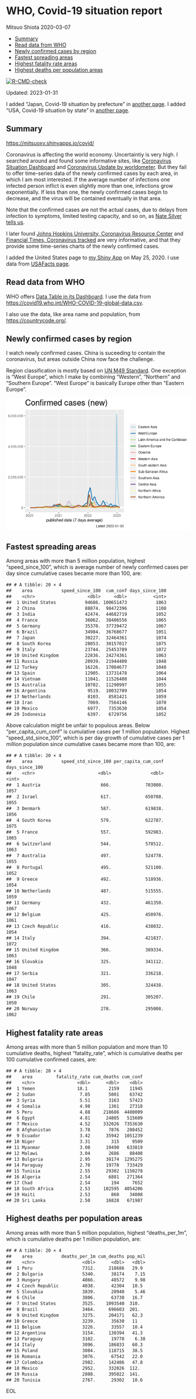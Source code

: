 WHO, Covid-19 situation report
================
Mitsuo Shiota
2020-03-07

- <a href="#summary" id="toc-summary">Summary</a>
- <a href="#read-data-from-who" id="toc-read-data-from-who">Read data from
  WHO</a>
- <a href="#newly-confirmed-cases-by-region"
  id="toc-newly-confirmed-cases-by-region">Newly confirmed cases by
  region</a>
- <a href="#fastest-spreading-areas"
  id="toc-fastest-spreading-areas">Fastest spreading areas</a>
- <a href="#highest-fatality-rate-areas"
  id="toc-highest-fatality-rate-areas">Highest fatality rate areas</a>
- <a href="#highest-deaths-per-population-areas"
  id="toc-highest-deaths-per-population-areas">Highest deaths per
  population areas</a>

<!-- badges: start -->

[![R-CMD-check](https://github.com/mitsuoxv/covid/actions/workflows/R-CMD-check.yaml/badge.svg)](https://github.com/mitsuoxv/covid/actions/workflows/R-CMD-check.yaml)
<!-- badges: end -->

Updated: 2023-01-31

I added “Japan, Covid-19 situation by prefecture” in [another
page](Japan.md). I added “USA, Covid-19 situation by state” in [another
page](USA.md).

## Summary

<https://mitsuoxv.shinyapps.io/covid/>

Coronavirus is affecting the world economy. Uncertaintiy is very high. I
searched around and found some informative sites, like [Coronavirus
Situation
Dashboard](https://who.maps.arcgis.com/apps/opsdashboard/index.html#/c88e37cfc43b4ed3baf977d77e4a0667)
and [Coronavirus Update by
worldometer](https://www.worldometers.info/coronavirus/). But they fail
to offer time-series data of the newly confirmed cases by each area, in
which I am most interested. If the average number of infections one
infected person inflict is even slightly more than one, infections grow
exponentially. If less than one, the newly confirmed cases begin to
decrease, and the virus will be contained eventually in that area.

Note that the confirmed cases are not the actual cases, due to delays
from infection to symptoms, limited testing capacity, and so on, as
[Nate Silver tells
us](https://fivethirtyeight.com/features/coronavirus-case-counts-are-meaningless/).

I later found [Johns Hopkins University, Coronavirus Resource
Center](https://coronavirus.jhu.edu/) and [Financial Times, Coronavirus
tracked](https://www.ft.com/content/a26fbf7e-48f8-11ea-aeb3-955839e06441)
are very informative, and that they provide some time-series charts of
the newly confirmed cases.

I added the United States page to [my Shiny
App](https://mitsuoxv.shinyapps.io/covid/) on May 25, 2020. I use data
from [USAFacts
page](https://usafacts.org/visualizations/coronavirus-covid-19-spread-map/).

## Read data from WHO

WHO offers [Data Table in its Dashboard](https://covid19.who.int/table).
I use the data from
<https://covid19.who.int/WHO-COVID-19-global-data.csv>.

I also use the data, like area name and population, from
<https://countrycode.org/>.

## Newly confirmed cases by region

I watch newly confirmed cases. China is suceeding to contain the
coronavirus, but areas outside China now face the challenge.

Region classification is mostly based on [UN M49
Standard](https://unstats.un.org/unsd/methodology/m49/). One exception
is “West Europe”, which I make by combining “Western”, “Northern” and
“Southern Europe”. “West Europe” is basically Europe other than “Eastern
Europe”.

![](README_files/figure-gfm/chart-1.png)<!-- -->

## Fastest spreading areas

Among areas with more than 5 million population, highest
“speed_since_100”, which is average number of newly confirmed cases per
day since cumulative cases became more than 100, are:

    ## # A tibble: 20 × 4
    ##    area           speed_since_100  cum_conf days_since_100
    ##    <chr>                    <dbl>     <dbl>          <int>
    ##  1 United States           94686. 100651473           1063
    ##  2 China                   88874.  98472396           1108
    ##  3 India                   42474.  44682719           1052
    ##  4 France                  36062.  38406556           1065
    ##  5 Germany                 35370.  37739472           1067
    ##  6 Brazil                  34984.  36768677           1051
    ##  7 Japan                   30227.  32464361           1074
    ##  8 South Korea             28053.  30157017           1075
    ##  9 Italy                   23744.  25453789           1072
    ## 10 United Kingdom          22836.  24274361           1063
    ## 11 Russia                  20939.  21944400           1048
    ## 12 Turkey                  16226.  17004677           1048
    ## 13 Spain                   12905.  13731478           1064
    ## 14 Vietnam                 11041.  11526408           1044
    ## 15 Australia               10702.  11290997           1055
    ## 16 Argentina                9519.  10032709           1054
    ## 17 Netherlands              8103.   8581421           1059
    ## 18 Iran                     7069.   7564146           1070
    ## 19 Mexico                   6977.   7353630           1054
    ## 20 Indonesia                6397.   6729756           1052

Above calculation might be unfair to populous areas. Below
“per_capita_cum_conf” is cumulative cases per 1 million population.
Highest “speed_std_since_100”, which is per day growth of cumulative
cases per 1 million population since cumulative cases became more than
100, are:

    ## # A tibble: 20 × 4
    ##    area           speed_std_since_100 per_capita_cum_conf days_since_100
    ##    <chr>                        <dbl>               <dbl>          <int>
    ##  1 Austria                       666.             703800.           1057
    ##  2 Israel                        617.             650708.           1055
    ##  3 Denmark                       587.             619838.           1056
    ##  4 South Korea                   579.             622787.           1075
    ##  5 France                        557.             592983.           1065
    ##  6 Switzerland                   544.             578512.           1063
    ##  7 Australia                     497.             524778.           1055
    ##  8 Portugal                      495.             521100.           1052
    ##  9 Greece                        492.             518936.           1054
    ## 10 Netherlands                   487.             515555.           1059
    ## 11 Germany                       432.             461350.           1067
    ## 12 Belgium                       425.             450976.           1061
    ## 13 Czech Republic                416.             438032.           1054
    ## 14 Italy                         394.             421837.           1072
    ## 15 United Kingdom                366.             389334.           1063
    ## 16 Slovakia                      325.             341112.           1048
    ## 17 Serbia                        321.             336218.           1047
    ## 18 United States                 305.             324438.           1063
    ## 19 Chile                         291.             305207.           1050
    ## 20 Norway                        278.             295008.           1062

## Highest fatality rate areas

Among areas with more than 5 million population and more than 10
cumulative deaths, highest “fatality_rate”, which is cumulative deaths
per 100 cumulative confirmed cases, are:

    ## # A tibble: 20 × 4
    ##    area         fatality_rate cum_deaths cum_conf
    ##    <chr>                <dbl>      <dbl>    <dbl>
    ##  1 Yemen                18.1        2159    11945
    ##  2 Sudan                 7.85       5001    63742
    ##  3 Syria                 5.51       3163    57423
    ##  4 Somalia               4.98       1361    27318
    ##  5 Peru                  4.88     218686  4480009
    ##  6 Egypt                 4.81      24805   515609
    ##  7 Mexico                4.52     332026  7353630
    ##  8 Afghanistan           3.78       7876   208452
    ##  9 Ecuador               3.42      35942  1051239
    ## 10 Niger                 3.31        315     9509
    ## 11 Myanmar               3.08      19490   633819
    ## 12 Malawi                3.04       2686    88408
    ## 13 Bulgaria              2.95      38174  1295275
    ## 14 Paraguay              2.70      19778   733429
    ## 15 Tunisia               2.55      29302  1150278
    ## 16 Algeria               2.54       6881   271364
    ## 17 Chad                  2.54        194     7652
    ## 18 South Africa          2.53     102595  4054206
    ## 19 Haiti                 2.53        860    34008
    ## 20 Sri Lanka             2.50      16828   671987

## Highest deaths per population areas

Among areas with more than 5 million population, highest
“deaths_per_1m”, which is cumulative deaths per 1 million population,
are:

    ## # A tibble: 20 × 4
    ##    area           deaths_per_1m cum_deaths pop_mil
    ##    <chr>                  <dbl>      <dbl>   <dbl>
    ##  1 Peru                   7312.     218686   29.9 
    ##  2 Bulgaria               5340.      38174    7.15
    ##  3 Hungary                4866.      48572    9.98
    ##  4 Czech Republic         4038.      42304   10.5 
    ##  5 Slovakia               3839.      20940    5.46
    ##  6 Chile                  3806.      63730   16.7 
    ##  7 United States          3525.    1093540  310.  
    ##  8 Brazil                 3464.     696603  201.  
    ##  9 United Kingdom         3275.     204171   62.3 
    ## 10 Greece                 3239.      35630   11   
    ## 11 Belgium                3226.      33557   10.4 
    ## 12 Argentina              3154.     130394   41.3 
    ## 13 Paraguay               3102.      19778    6.38
    ## 14 Italy                  3096.     186833   60.3 
    ## 15 Poland                 3084.     118715   38.5 
    ## 16 Romania                3076.      67542   22.0 
    ## 17 Colombia               2982.     142486   47.8 
    ## 18 Mexico                 2952.     332026  112.  
    ## 19 Russia                 2808.     395022  141.  
    ## 20 Tunisia                2767.      29302   10.6

EOL
